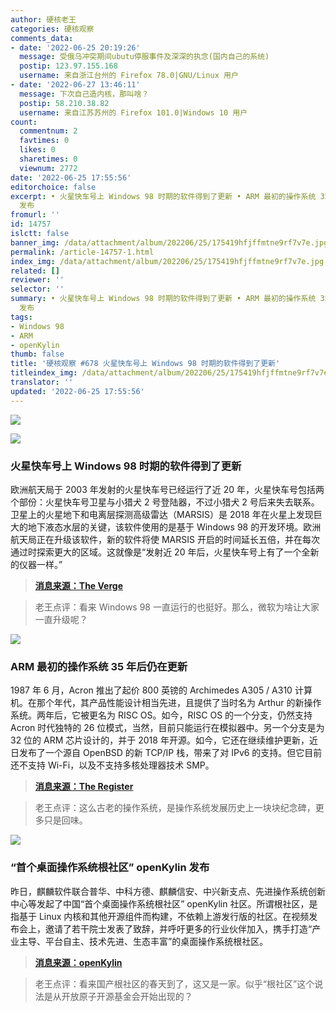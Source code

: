 ```yaml
---
author: 硬核老王
categories: 硬核观察
comments_data:
- date: '2022-06-25 20:19:26'
  message: 受俄乌冲突期间ubutu停服事件及深深的执念(国内自己的系统)
  postip: 123.97.155.168
  username: 来自浙江台州的 Firefox 78.0|GNU/Linux 用户
- date: '2022-06-27 13:46:11'
  message: 下次自己造内核，那叫啥？
  postip: 58.210.38.82
  username: 来自江苏苏州的 Firefox 101.0|Windows 10 用户
count:
  commentnum: 2
  favtimes: 0
  likes: 0
  sharetimes: 0
  viewnum: 2772
date: '2022-06-25 17:55:56'
editorchoice: false
excerpt: • 火星快车号上 Windows 98 时期的软件得到了更新 • ARM 最初的操作系统 35 年后仍在更新 • “首个桌面操作系统根社区” openKylin
  发布
fromurl: ''
id: 14757
islctt: false
banner_img: /data/attachment/album/202206/25/175419hfjffmtne9rf7v7e.jpg
permalink: /article-14757-1.html
index_img: /data/attachment/album/202206/25/175419hfjffmtne9rf7v7e.jpg
related: []
reviewer: ''
selector: ''
summary: • 火星快车号上 Windows 98 时期的软件得到了更新 • ARM 最初的操作系统 35 年后仍在更新 • “首个桌面操作系统根社区” openKylin
  发布
tags:
- Windows 98
- ARM
- openKylin
thumb: false
title: '硬核观察 #678 火星快车号上 Windows 98 时期的软件得到了更新'
titleindex_img: /data/attachment/album/202206/25/175419hfjffmtne9rf7v7e.jpg
translator: ''
updated: '2022-06-25 17:55:56'
---
```


![](/data/attachment/album/202206/25/175419hfjffmtne9rf7v7e.jpg)


![](/data/attachment/album/202206/25/175426ohmsxx4n5jydhmyb.jpg)


### 火星快车号上 Windows 98 时期的软件得到了更新


欧洲航天局于 2003 年发射的火星快车号已经运行了近 20 年，火星快车号包括两个部份：火星快车号卫星与小猎犬 2 号登陆器，不过小猎犬 2 号后来失去联系。卫星上的火星地下和电离层探测高级雷达（MARSIS）是 2018 年在火星上发现巨大的地下液态水层的关键，该软件使用的是基于 Windows 98 的开发环境。欧洲航天局正在升级该软件，新的软件将使 MARSIS 开启的时间延长五倍，并在每次通过时探索更大的区域。这就像是“发射近 20 年后，火星快车号上有了一个全新的仪器一样。”



> 
> **[消息来源：The Verge](https://www.theverge.com/2022/6/24/23181715/mars-express-marsis-windows-98-upgrade-esa)**
> 
> 
> 



> 
> 老王点评：看来 Windows 98 一直运行的也挺好。那么，微软为啥让大家一直升级呢？
> 
> 
> 


![](/data/attachment/album/202206/25/175450c77ttj7y7yt5iytr.jpg)


### ARM 最初的操作系统 35 年后仍在更新


1987 年 6 月，Acron 推出了起价 800 英镑的 Archimedes A305 / A310 计算机。在那个年代，其产品性能设计相当先进，且提供了当时名为 Arthur 的新操作系统。两年后，它被更名为 RISC OS。如今，RISC OS 的一个分支，仍然支持 Acron 时代独特的 26 位模式，当然，目前只能运行在模拟器中。另一个分支是为 32 位的 ARM 芯片设计的，并于 2018 年开源。如今，它还在继续维护更新，近日发布了一个源自 OpenBSD 的新 TCP/IP 栈，带来了对 IPv6 的支持。但它目前还不支持 Wi-Fi，以及不支持多核处理器技术 SMP。



> 
> **[消息来源：The Register](https://www.theregister.com/2022/06/21/risc_os_35/)**
> 
> 
> 



> 
> 老王点评：这么古老的操作系统，是操作系统发展历史上一块块纪念碑，更多只是回味。
> 
> 
> 


![](/data/attachment/album/202206/25/175507spctttlap1rqir8l.jpg)


### “首个桌面操作系统根社区” openKylin 发布


昨日，麒麟软件联合普华、中科方德、麒麟信安、中兴新支点、先进操作系统创新中心等发起了中国“首个桌面操作系统根社区” openKylin 社区。所谓根社区，是指基于 Linux 内核和其他开源组件而构建，不依赖上游发行版的社区。在视频发布会上，邀请了若干院士发表了致辞，并呼吁更多的行业伙伴加入，携手打造“产业主导、平台自主、技术先进、生态丰富”的桌面操作系统根社区。



> 
> **[消息来源：openKylin](https://mp.weixin.qq.com/s/NneK8FSbOJSL_4Upn7G_ag)**
> 
> 
> 



> 
> 老王点评：看来国产根社区的春天到了，这又是一家。似乎“根社区”这个说法是从开放原子开源基金会开始出现的？
> 
> 
>